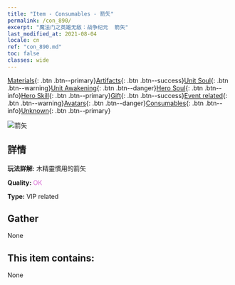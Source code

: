 ```yaml
---
title: "Item - Consumables - 箭矢"
permalink: /con_890/
excerpt: "魔法门之英雄无敌：战争纪元  箭矢"
last_modified_at: 2021-08-04
locale: cn
ref: "con_890.md"
toc: false
classes: wide
---
```

 [Materials](/ItemsCN/){: .btn .btn--primary}[Artifacts](/ItemsCN/Artifacts/){: .btn .btn--success}[Unit Soul](/ItemsCN/UnitSoul/){: .btn .btn--warning}[Unit Awakening](/ItemsCN/UnitAwakening/){: .btn .btn--danger}[Hero Soul](/ItemsCN/HeroSoul/){: .btn .btn--info}[Hero Skill](/ItemsCN/HeroSkill/){: .btn .btn--primary}[Gift](/ItemsCN/Gift/){: .btn .btn--success}[Event related](/ItemsCN/Events/){: .btn .btn--warning}[Avatars](/ItemsCN/Avatars/){: .btn .btn--danger}[Consumables](/ItemsCN/Consumables/){: .btn .btn--info}[Unknown](/ItemsCN/Unknown/){: .btn .btn--primary}

 ![箭矢](/images/t/i_arrow.png)

## 詳情
 **玩法詳解:** 木精靈慣用的箭矢

 **Quality:** <span style="color: #DA70D6">OK</span>

 **Type:** VIP related

## Gather

  None

## This item contains:

  None

